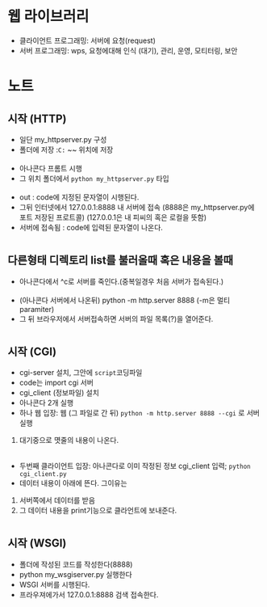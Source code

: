 # 웹 라이브러리
- 클라이언트 프로그래밍: 서버에 요청(request) 
- 서버 프로그래밍: wps, 요청에대해 인식 (대기), 관리, 운영, 모티터링, 보안
#
# 노트
## 시작 (HTTP)
- 일단 my_httpserver.py 구성
- 폴더에 저장 :`C:` ~~ 위치에 저장
<br><br>
- 아나콘다 프롬트 시행
- 그 위치 폴더에서 `python my_httpserver.py` 타입
<br><br>
- out : code에 지정된 문자열이 시행된다.
- 그뒤 인터넷에서 127.0.0.1:8888 내 서버에 접속 (8888은 my_httpserver.py에 포트 저장된 프로트콜) (127.0.0.1은 내 피씨의 혹은 로컬을 뜻함)
- 서버에 접속됨 :  code에 입력된 문자열이 나온다.
#
## 다른형태 디렉토리 list를 불러올때 혹은 내용을 볼때
- 아나콘다에서 ^c로 서버를 죽인다.(중복일경우 처음 서버가 접속된다.)
<br><br>
- (아나콘다 서버에서 나온뒤) python -m http.server 8888 (-m은 멀티 paramiter)
- 그 뒤 브라우저에서 서버접속하면 서버의 파일 목록(?)을 열어준다.
#
## 시작 (CGI)
- cgi-server 설치, 그안에 `script`코딩파일
- code는 import cgi 서버
- cgi_client (정보파일) 설치
- 아나콘다 2개 실행 
- 하나 웹 입장: 웹 (그 파일로 간 뒤) `python -m http.server 8888 --cgi` 로 서버실행
1. 대기중으로 몃줄의 내용이 나온다.
<br><br> 
- 두번째 클라이언트 입장: 아나콘다로 이미 작정된 정보 cgi_client 입력; `python cgi_client.py`
- 데이터 내용이 아래에 뜬다. 그이유는
1. 서버쪽에서 데이터를 받음
2. 그 데이터 내용을 print기능으로 클라언트에 보내준다.
#
## 시작 (WSGI)
- 폴더에 작성된 코드를 작성한다(8888)
- python my_wsgiserver.py 실행한다
- WSGI 서버를 시행된다.
- 프라우져에가서 127.0.0.1:8888 검색 접속한다.

